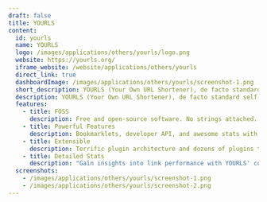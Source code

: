 ```yaml
---
draft: false
title: YOURLS
content:
  id: yourls
  name: YOURLS
  logo: /images/applications/others/yourls/logo.png
  website: https://yourls.org/
  iframe_website: /website/applications/others/yourls
  direct_link: true
  dashboardImage: /images/applications/others/yourls/screenshot-1.png
  short_description: YOURLS (Your Own URL Shortener), de facto standard self-hosted URL shortener in PHP
  description: YOURLS (Your Own URL Shortener), de facto standard self-hosted URL shortener in PHP
  features:
    - title: FOSS
      description: Free and open-source software. No strings attached. Full control over your data, on your own domain.
    - title: Powerful Features
      description: Bookmarklets, developer API, and awesome stats with historical click reports, referrers tracking, and visitors geo-location.
    - title: Extensible
      description: Terrific plugin architecture and dozens of plugins to easily implement new features. Make YOURLS work exactly the way you need. Endless possibilities.
    - title: Detailed Stats
      description: "Gain insights into link performance with YOURLS' comprehensive statistics and analytics."
  screenshots:
    - /images/applications/others/yourls/screenshot-1.png
    - /images/applications/others/yourls/screenshot-2.png
---
```

